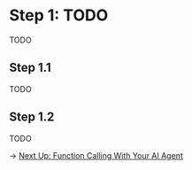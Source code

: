 # Step 1: TODO

TODO

## Step 1.1

TODO

## Step 1.2

TODO

→ [Next Up: Function Calling With Your AI Agent](./FUNCTION_CALLING.md)

